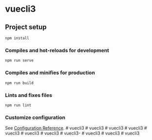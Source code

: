 # vuecli3

## Project setup
```
npm install
```

### Compiles and hot-reloads for development
```
npm run serve
```

### Compiles and minifies for production
```
npm run build
```

### Lints and fixes files
```
npm run lint
```

### Customize configuration
See [Configuration Reference](https://cli.vuejs.org/config/).
#   v u e c l i 3  
 #   v u e c l i 3  
 #   v u e c l i 3  
 #   v u e c l i 3  
 #   v u e c l i 3  
 #   v u e c l i 3  
 #   v u e c l i 3  
 #   v u e c l i 3 -  
 #   v u e c l i 3  
 #   v u e c l i 3  
 #   v u e c l i 3  
 